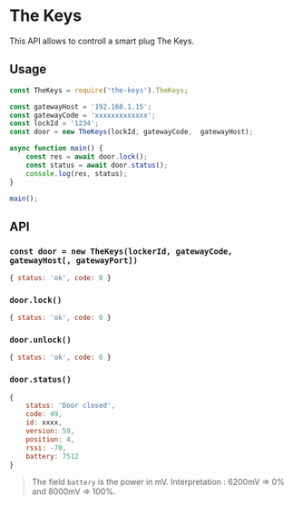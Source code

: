 # The Keys

This API allows to controll a smart plug The Keys.


## Usage
```javascript
const TheKeys = require('the-keys').TheKeys;

const gatewayHost = '192.168.1.15';
const gatewayCode = 'xxxxxxxxxxxxx';
const lockId = '1234';
const door = new TheKeys(lockId, gatewayCode,  gatewayHost);

async function main() {
    const res = await door.lock();
    const status = await door.status();
    console.log(res, status);
}

main();
```

## API

### `const door = new TheKeys(lockerId, gatewayCode, gatewayHost[, gatewayPort])`
```javascript
{ status: 'ok', code: 0 }
```

### `door.lock()`
```javascript
{ status: 'ok', code: 0 }
```

### `door.unlock()`
```javascript
{ status: 'ok', code: 0 }
```

### `door.status()`
```javascript
{
    status: 'Door closed',
    code: 49,
    id: xxxx,
    version: 59,
    position: 4,
    rssi: -70,
    battery: 7512 
}
```

> The field `battery` is the power in mV. Interpretation : 6200mV => 0% and 8000mV => 100%.